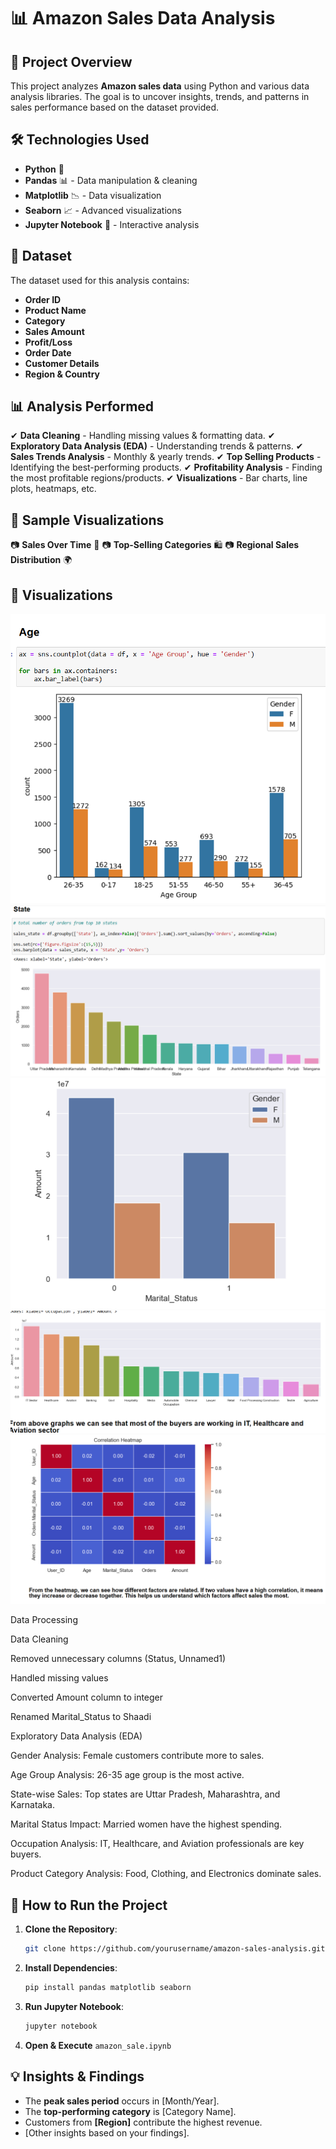 # 📊 Amazon Sales Data Analysis

&#x20;    &#x20;

## 📌 Project Overview

This project analyzes **Amazon sales data** using Python and various data analysis libraries. The goal is to uncover insights, trends, and patterns in sales performance based on the dataset provided.

## 🛠 Technologies Used

- **Python** 🐍
- **Pandas** 📊 - Data manipulation & cleaning
- **Matplotlib** 📉 - Data visualization
- **Seaborn** 📈 - Advanced visualizations
- **Jupyter Notebook** 📝 - Interactive analysis

## 📂 Dataset

The dataset used for this analysis contains:

- **Order ID**
- **Product Name**
- **Category**
- **Sales Amount**
- **Profit/Loss**
- **Order Date**
- **Customer Details**
- **Region & Country**

## 📊 Analysis Performed

✔ **Data Cleaning** - Handling missing values & formatting data.
✔ **Exploratory Data Analysis (EDA)** - Understanding trends & patterns.
✔ **Sales Trends Analysis** - Monthly & yearly trends.
✔ **Top Selling Products** - Identifying the best-performing products.
✔ **Profitability Analysis** - Finding the most profitable regions/products.
✔ **Visualizations** - Bar charts, line plots, heatmaps, etc.

## 📸 Sample Visualizations

📷 **Sales Over Time** 📅
📷 **Top-Selling Categories** 🛍️
📷 **Regional Sales Distribution** 🌍

## 📸 Visualizations
![Visualization 1](https://github.com/anshuman-kar/Amazon-Sales-Data-Analysis/blob/main/Screenshot%202025-03-16%20220718.png)
![Visualization 2](https://github.com/anshuman-kar/Amazon-Sales-Data-Analysis/blob/main/Screenshot%202025-03-16%20220732.png)
![Visualization 3](https://github.com/anshuman-kar/Amazon-Sales-Data-Analysis/blob/main/Screenshot%202025-03-16%20220749.png)
![Visualization 4](https://github.com/anshuman-kar/Amazon-Sales-Data-Analysis/blob/main/Screenshot%202025-03-16%20220808.png)
![Visualization 5](https://github.com/anshuman-kar/Amazon-Sales-Data-Analysis/blob/main/Screenshot%202025-03-16%20220826.png)


Data Processing

Data Cleaning

Removed unnecessary columns (Status, Unnamed1)

Handled missing values

Converted Amount column to integer

Renamed Marital_Status to Shaadi

Exploratory Data Analysis (EDA)

Gender Analysis: Female customers contribute more to sales.

Age Group Analysis: 26-35 age group is the most active.

State-wise Sales: Top states are Uttar Pradesh, Maharashtra, and Karnataka.

Marital Status Impact: Married women have the highest spending.

Occupation Analysis: IT, Healthcare, and Aviation professionals are key buyers.

Product Category Analysis: Food, Clothing, and Electronics dominate sales.

## 🚀 How to Run the Project

1. **Clone the Repository**:
   ```sh
   git clone https://github.com/yourusername/amazon-sales-analysis.git
   ```
2. **Install Dependencies**:
   ```sh
   pip install pandas matplotlib seaborn
   ```
3. **Run Jupyter Notebook**:
   ```sh
   jupyter notebook
   ```
4. **Open & Execute** `amazon_sale.ipynb`

## 💡 Insights & Findings

- The **peak sales period** occurs in [Month/Year].
- The **top-performing category** is [Category Name].
- Customers from **[Region]** contribute the highest revenue.
- [Other insights based on your findings].

